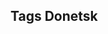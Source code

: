 <!-- This is the markdown file that is generated by VSAgile for the newly created task. Please do not change the file names and corresponding config file. -->

## Tags Donetsk
